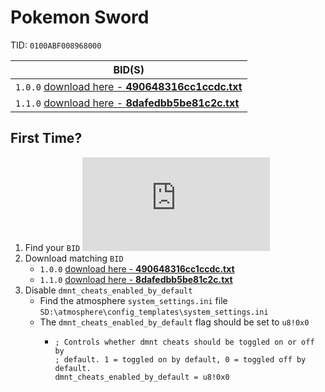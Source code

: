 # **Pokemon Sword**
TID: `0100ABF008968000`

| BID(S)                                                                                                                                               |
|------------------------------------------------------------------------------------------------------------------------------------------------------|
| `1.0.0` [download here - **490648316cc1ccdc.txt**](https://github.com/nullptrerror/Pokemon/blob/master/0100abf008968000/cheats/490648316cc1ccdc.txt) |
| `1.1.0` [download here - **8dafedbb5be81c2c.txt**](https://github.com/nullptrerror/Pokemon/blob/master/0100abf008968000/cheats/8dafedbb5be81c2c.txt) |


## First Time?
 1. Find your `BID`
![Picture of Edizon displaying BID](https://gbatemp.net/proxy.php?image=https%3A%2F%2Fi.ibb.co%2FvvbXCgM%2F2020050917302300-DB1426-D1-DFD034027-CECDE9-C2-DD914-B8-1.png&hash=8a2ef517f3a5ff5b5141004ff108fb3f)
2. Download matching `BID`
    * `1.0.0` [download here - **490648316cc1ccdc.txt**](https://github.com/nullptrerror/Pokemon/blob/master/0100abf008968000/cheats/490648316cc1ccdc.txt)
    * `1.1.0` [download here - **8dafedbb5be81c2c.txt**](https://github.com/nullptrerror/Pokemon/blob/master/0100abf008968000/cheats/8dafedbb5be81c2c.txt)
3. Disable ``dmnt_cheats_enabled_by_default``
     * Find the atmosphere `system_settings.ini` file `SD:\atmosphere\config_templates\system_settings.ini` 
     * The `dmnt_cheats_enabled_by_default` flag should be set to `u8!0x0`
          * ```
            ; Controls whether dmnt cheats should be toggled on or off by
            ; default. 1 = toggled on by default, 0 = toggled off by default.
            dmnt_cheats_enabled_by_default = u8!0x0
            ```
